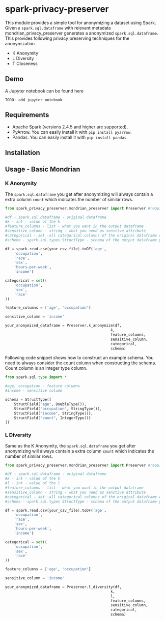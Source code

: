 # spark-privacy-preserver

This module provides a simple tool for anonymizing a dataset using Spark. Given a `spark.sql.dataframe` with relevant metadata mondrian_privacy_preserver generates a anonymized `spark.sql.dataframe`. This provides following privacy preserving techniques for the anonymization. 
- K Anonymity
- L Diversity
- T Closeness

## Demo

A Jupyter notebook can be found here 

`TODO: add jupyter notebook`

## Requirements

- Apache Spark (versions 2.4.5 and higher are supported).
- PyArrow. You can easily install it with `pip install pyarrow`.
- Pandas. You can easily install it with `pip install pandas`.

## Installation

## Usage - Basic Mondrian

### K Anonymity

The `spark.sql.dataframe` you get after anonymizing will always contain a extra column `count` which indicates the number of similar rows. 

```python
from spark_privacy_preserver.mondrian_preserver import Preserver #requires pandas

#df - spark.sql.dataframe - original dataframe
#k - int - value of the k 
#feature_columns - list - what you want in the output dataframe
#sensitive_column - string - what you need as senstive attribute 
#categorical - set -all categorical columns of the original dataframe as a set
#schema - spark.sql.types StructType - schema of the output dataframe you are expecting

df = spark.read.csv(your_csv_file).toDF('age',
    'occupation',
    'race',
    'sex',
    'hours-per-week',
    'income')

categorical = set((
    'occupation',
    'sex',
    'race'
))

feature_columns = ['age', 'occupation']

sensitive_column = 'income'

your_anonymized_dataframe = Preserver.k_anonymize(df,
                                                k,
                                                feature_columns,
                                                sensitive_column,
                                                categorical, 
                                                schema)
```

Following code snippet shows how to construct an example schema.
You need to always consider the count column when constructing the schema. Count column is an integer type column.

```python
from spark.sql.type import *

#age, occupation - feature columns
#income - sensitive column

schema = StructType([
    StructField("age", DoubleType()),
    StructField("occupation", StringType()),
    StructField("income", StringType()),
    StructField("count", IntegerType())
])
```

### L Diversity

Same as the K Anonymity, the `spark.sql.dataframe` you get after anonymizing will always contain a extra column `count` which indicates the number of similar rows.

```python
from spark_privacy_preserver.mondrian_preserver import Preserver #requires pandas

#df - spark.sql.dataframe - original dataframe
#k - int - value of the k 
#l - int - value of the l
#feature_columns - list - what you want in the output dataframe
#sensitive_column - string - what you need as senstive attribute 
#categorical - set -all categorical columns of the original dataframe as a set
#schema - spark.sql.types StructType - schema of the output dataframe you are expecting

df = spark.read.csv(your_csv_file).toDF('age',
    'occupation',
    'race',
    'sex',
    'hours-per-week',
    'income')

categorical = set((
    'occupation',
    'sex',
    'race'
))

feature_columns = ['age', 'occupation']

sensitive_column = 'income'

your_anonymized_dataframe = Preserver.l_diversity(df,
                                                k,
                                                l,
                                                feature_columns,
                                                sensitive_column,
                                                categorical, 
                                                schema)
```